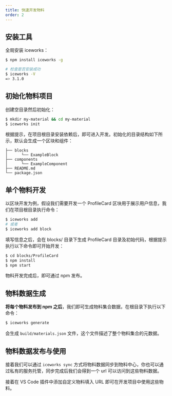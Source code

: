 ```yaml
---
title: 快速开发物料
order: 2
---
```


## 安装工具

全局安装 iceworks：

```bash
$ npm install iceworks -g

# 检查是否安装成功
$ iceworks -V
=> 3.1.0
```

## 初始化物料项目

创建空目录然后初始化：

```bash
$ mkdir my-material && cd my-material
$ iceworks init
```

根据提示，在项目根目录安装依赖后，即可进入开发。初始化的目录结构如下所示，默认会生成一个区块和组件：

```
├── blocks
│      └── ExampleBlock
├── components
│      └── ExampleComponent
├── README.md
└── package.json
```

## 单个物料开发

以区块开发为例，假设我们需要开发一个 ProfileCard 区块用于展示用户信息，我们在项目根目录执行命令：

```bash
$ iceworks add
# 或者
$ iceworks add block
```

填写信息之后，会在 blocks/ 目录下生成 ProfileCard 目录及初始代码，根据提示执行以下命令即可开始开发：

```bash
$ cd blocks/ProfileCard
$ npm install
$ npm start
```

物料开发完成后，即可通过 npm 发布。

## 物料数据生成

**将每个物料发布到 npm 之后**，我们即可生成物料集合数据，在根目录下执行以下命令：

```bash
$ iceworks generate
```

会生成 `build/materials.json` 文件，这个文件描述了整个物料集合的元数据。

## 物料数据发布与使用

接着我们可以通过 `iceworks sync` 方式将物料数据同步到物料中心，你也可以通过私有的服务托管，同步完成后我们会得到一个 url 可以访问到这些物料数据。

接着在 VS Code 插件中添加自定义物料填入 URL 即可在开发项目中使用这些物料。
